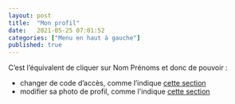 ```yaml
---
layout: post
title:  "Mon profil"
date:   2021-05-25 07:01:52
categories: ["Menu en haut à gauche"]
published: true
---
```


C’est l’équivalent de cliquer sur Nom Prénoms et donc de pouvoir :
- changer de code d’accès, comme l’indique [cette section](/comment-changer-mon-code-d-acces/#1-cliquer-sur-votre-nom-prénoms-en-haut-à-gauche-de-votre-écran)
- modifier sa photo de profil, comme l'indique [cette section](/changer-de-photo-de-profil)